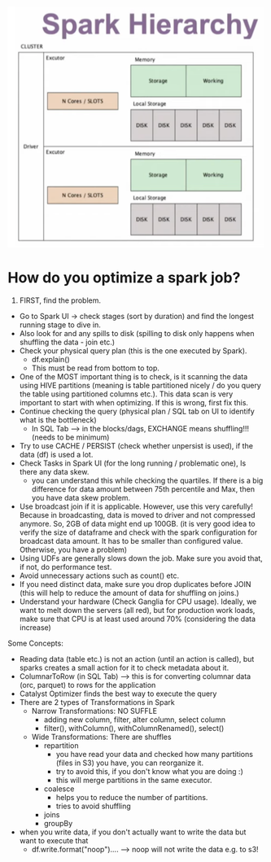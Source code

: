 ![Spark Hierarchy](./images/spark-hierarchy.png)

# How do you optimize a spark job?

1. FIRST, find the problem.
- Go to Spark UI -> check stages (sort by duration) and find the longest running stage to dive in.
- Also look for and any spills to disk (spilling to disk only happens when shuffling the data - join etc.)
- Check your physical query plan (this is the one executed by Spark). 
  - df.explain()
  - This must be read from bottom to top.
- One of the MOST important thing is to check, is it scanning the data using HIVE partitions (meaning is
table partitioned nicely / do you query the table using partitioned columns etc.). This data scan is very
important to start with when optimizing. If this is wrong, first fix this.
- Continue checking the query (physical plan / SQL tab on UI to identify what is the bottleneck)
  - In SQL Tab --> in the blocks/dags, EXCHANGE means shuffling!!! (needs to be minimum)
- Try to use CACHE / PERSIST (check whether unpersist is used), if the data (df) is used a lot.
- Check Tasks in Spark UI (for the long running / problematic one), Is there any data skew.
  - you can understand this while checking the quartiles. If there is a big difference for data amount between
  75th percentile and Max, then you have data skew problem.
- Use broadcast join if it is applicable. However, use this very carefully! Because in broadcasting, data is 
moved to driver and not compressed anymore. So, 2GB of data might end up 100GB. (it is very good idea to verify
the size of dataframe and check with the spark configuration for broadcast data amount. It has to be smaller than
configured value. Otherwise, you have a problem)
- Using UDFs are generally slows down the job. Make sure you avoid that, if not, do performance test.
- Avoid unnecessary actions such as count() etc.
- If you need distinct data, make sure you drop duplicates before JOIN (this will help to reduce the amount
of data for shuffling on joins.)
- Understand your hardware (Check Ganglia for CPU usage). Ideally, we want to melt down the servers (all red), 
but for production work loads, make sure that CPU is at least used around 70% (considering the data increase)

Some Concepts:
- Reading data (table etc.) is not an action (until an action is called), but sparks creates a small action for 
it to check metadata about it.
- ColumnarToRow (in SQL Tab) --> this is for converting columnar data (orc, parquet) to rows for the application
- Catalyst Optimizer finds the best way to execute the query
- There are 2 types of Transformations in Spark
  - Narrow Transformations: NO SUFFLE
    - adding new column, filter, alter column, select column
    - filter(), withColumn(), withColumnRenamed(), select()
  - Wide Transformations: There are shuffles
    - repartition
      - you have read your data and checked how many partitions (files in S3) you have, you can reorganize it.
      - try to avoid this, if you don't know what you are doing :)
      - this will merge partitions in the same executor.
    - coalesce
      - helps you to reduce the number of partitions. 
      - tries to avoid shuffling
    - joins
    - groupBy
- when you write data, if you don't actually want to write the data but want to execute that
  - df.write.format("noop").... --> noop will not write the data e.g. to s3!
